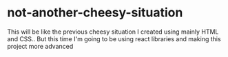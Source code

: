 # not-another-cheesy-situation
This will be like the previous cheesy situation I created using mainly HTML and CSS.. But this time I'm going to be using react libraries and making this project more advanced
